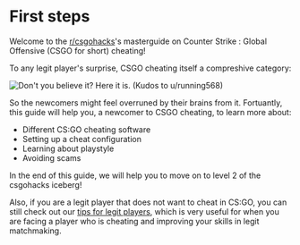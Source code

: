 # First steps

Welcome to the [r/csgohacks](https://www.reddit.com/r/Csgohacks/)'s masterguide on Counter Strike : Global Offensive \(CSGO for short\) cheating!

To any legit player's surprise, CSGO cheating itself a compreshive category:

![Don't you believe it? Here it is. (Kudos to u/running568)](https://i.imgur.com/FMxAHA5.png)

So the newcomers might feel overruned by their brains from it. Fortuantly, this guide will help you, a newcomer to CSGO cheating, to learn more about:

* Different CS:GO cheating software
* Setting up a cheat configuration
* Learning about playstyle
* Avoiding scams

In the end of this guide, we will help you to move on to level 2 of the csgohacks iceberg!

Also, if you are a legit player that does not want to cheat in CS:GO, you can still check out our [tips for legit players](https://github.com/csgohacks/master-guide/tree/6c91b2ce1c55f76cc20c71ab64360f9021f5c22e/master-guide/miscellaneous/untitled.md), which is very useful for when you are facing a player who is cheating and improving your skills in legit matchmaking.
